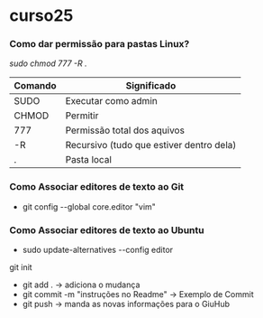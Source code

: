 # curso25

### Como dar permissão para pastas Linux?

*sudo chmod 777 -R .*

| Comando | Significado | 
|--- |--- |
| SUDO | Executar como admin |  
|CHMOD | Permitir |
|777 | Permissão total dos aquivos|
|-R | Recursivo (tudo que estiver dentro dela)|
|. |Pasta local|

### Como Associar editores de texto ao Git
* git config --global core.editor "vim"

### Como Associar editores de texto ao Ubuntu
* sudo update-alternatives --config editor

git init

* git add . -> adiciona o mudança
* git commit -m "instruções no Readme" -> Exemplo de Commit
* git push -> manda as novas informações para o GiuHub